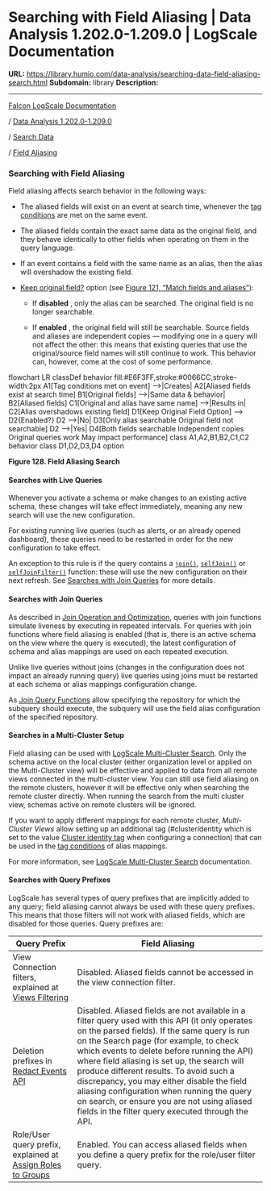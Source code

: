 # Searching with Field Aliasing | Data Analysis 1.202.0-1.209.0 | LogScale Documentation

**URL:** https://library.humio.com/data-analysis/searching-data-field-aliasing-search.html
**Subdomain:** library
**Description:** 

---

[Falcon LogScale Documentation](https://library.humio.com)

/ [Data Analysis 1.202.0-1.209.0](data-analysis-docs.html)

/ [Search Data](searching-data.html)

/ [Field Aliasing](searching-data-field-aliasing.html)

### Searching with Field Aliasing

Field aliasing affects search behavior in the following ways: 

  * The aliased fields will exist on an event at search time, whenever the [tag conditions](searching-data-field-aliasing-configure.html#searching-data-field-aliasing-configure-step7) are met on the same event. 

  * The aliased fields contain the exact same data as the original field, and they behave identically to other fields when operating on them in the query language. 

  * If an event contains a field with the same name as an alias, then the alias will overshadow the existing field. 

  * [Keep original field?](searching-data-field-aliasing-configure.html "Configuring Field Aliasing") option (see [Figure 121, “Match fields and aliases”](searching-data-field-aliasing-configure.html#figure_searching-data-field-aliasing-configure7 "Figure 121. Match fields and aliases")): 

    * If **disabled** , only the alias can be searched. The original field is no longer searchable. 

    * If **enabled** , the original field will still be searchable. Source fields and aliases are independent copies — modifying one in a query will not affect the other: this means that existing queries that use the original/source field names will still continue to work. This behavior can, however, come at the cost of some performance. 




flowchart LR classDef behavior fill:#E6F3FF,stroke:#0066CC,stroke-width:2px A1[Tag conditions met on event] -->|Creates| A2[Aliased fields exist at search time] B1[Original fields] -->|Same data & behavior| B2[Aliased fields] C1[Original and alias have same name] -->|Results in| C2[Alias overshadows existing field] D1[Keep Original Field Option] --> D2{Enabled?} D2 -->|No| D3[Only alias searchable Original field not searchable] D2 -->|Yes| D4[Both fields searchable Independent copies Original queries work May impact performance] class A1,A2,B1,B2,C1,C2 behavior class D1,D2,D3,D4 option

**Figure 128. Field Aliasing Search**

  


#### Searches with Live Queries

Whenever you activate a schema or make changes to an existing active schema, these changes will take effect immediately, meaning any new search will use the new configuration. 

For existing running live queries (such as alerts, or an already opened dashboard), these queries need to be restarted in order for the new configuration to take effect. 

An exception to this rule is if the query contains a [`join()`](functions-join.html "join\(\)"), [`selfJoin()`](functions-selfjoin.html "selfJoin\(\)") or [`selfJoinFilter()`](functions-selfjoinfilter.html "selfJoinFilter\(\)") function: these will use the new configuration on their next refresh. See [Searches with Join Queries](searching-data-field-aliasing-search.html#searching-data-field-aliasing-search-joins "Searches with Join Queries") for more details. 

#### Searches with Join Queries

As described in [Join Operation and Optimization](query-joins-performance.html#summary_query-joins-performance), queries with join functions simulate liveness by executing in repeated intervals. For queries with join functions where field aliasing is enabled (that is, there is an active schema on the view where the query is executed), the latest configuration of schema and alias mappings are used on each repeated execution. 

Unlike live queries without joins (changes in the configuration does not impact an already running query) live queries using joins must be restarted at each schema or alias mappings configuration change. 

As [Join Query Functions](functions-join-functions.html "Join Query Functions") allow specifying the repository for which the subquery should execute, the subquery will use the field alias configuration of the specified repository. 

#### Searches in a Multi-Cluster Setup

Field aliasing can be used with [LogScale Multi-Cluster Search](https://library.humio.com/falcon-logscale-self-hosted/admin-multi-cluster.html). Only the schema active on the local cluster (either organization level or applied on the Multi-Cluster view) will be effective and applied to data from all remote views connected in the multi-cluster view. You can still use field aliasing on the remote clusters, however it will be effective only when searching the remote cluster directly. When running the search from the multi cluster view, schemas active on remote clusters will be ignored. 

If you want to apply different mappings for each remote cluster, _Multi-Cluster Views_ allow setting up an additional tag (#clusteridentity which is set to the value [Cluster identity tag](https://library.humio.com/falcon-logscale-self-hosted/admin-multi-cluster-creating-view-ui.html#admin-multi-cluster-creating-view-ui-view) when configuring a connection) that can be used in the [tag conditions](searching-data-field-aliasing-configure.html#searching-data-field-aliasing-configure-step7) of alias mappings. 

For more information, see [LogScale Multi-Cluster Search](https://library.humio.com/falcon-logscale-self-hosted/admin-multi-cluster.html) documentation. 

#### Searches with Query Prefixes

LogScale has several types of query prefixes that are implicitly added to any query; field aliasing cannot always be used with these query prefixes. This means that those filters will not work with aliased fields, which are disabled for those queries. Query prefixes are: 

Query Prefix |  Field Aliasing   
---|---  
View Connection filters, explained at [Views Filtering](https://library.humio.com/training/training-fc-repositories.html#training-fc-repositories-views) |  Disabled. Aliased fields cannot be accessed in the view connection filter.   
Deletion prefixes in [Redact Events API](https://library.humio.com/logscale-api/api-redact-events.html) |  Disabled. Aliased fields are not available in a filter query used with this API (it only operates on the parsed fields). If the same query is run on the Search page (for example, to check which events to delete before running the API) where field aliasing is set up, the search will produce different results. To avoid such a discrepancy, you may either disable the field aliasing configuration when running the query on search, or ensure you are not using aliased fields in the filter query executed through the API.   
Role/User query prefix, explained at [Assign Roles to Groups](https://library.humio.com/falcon-logscale-cloud/security-authorization-groups-assign-permission.html) |  Enabled. You can access aliased fields when you define a query prefix for the role/user filter query.
